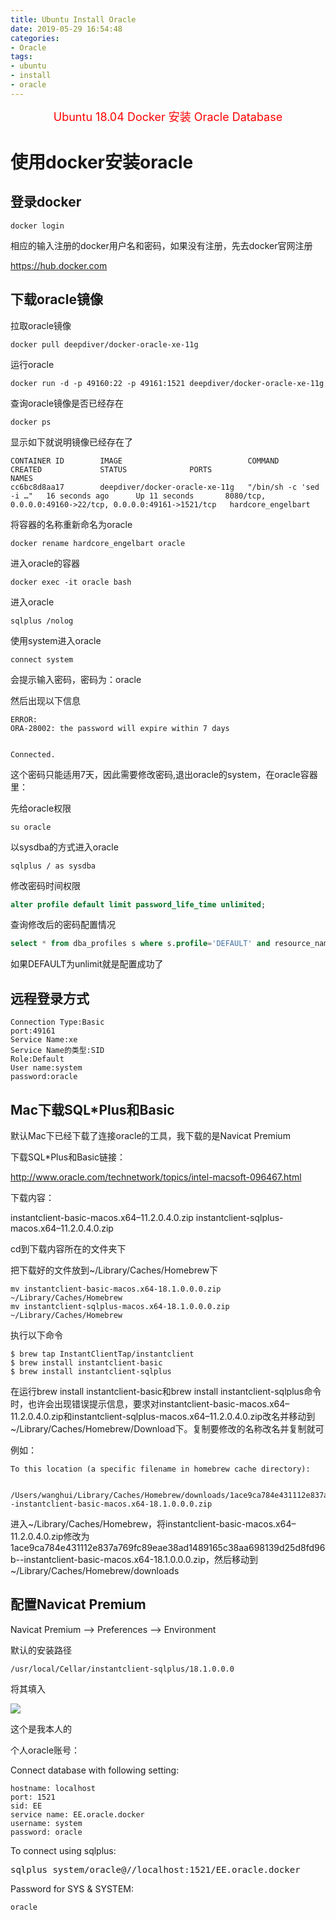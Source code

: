 ```yaml
---
title: Ubuntu Install Oracle
date: 2019-05-29 16:54:48
categories:
- Oracle
tags: 
- ubuntu
- install
- oracle
---
```


<center><font size=4 color="red">Ubuntu 18.04 Docker 安装 Oracle Database</font></center>

<!--more-->

# 使用docker安装oracle

## 登录docker

```shell
docker login
```

相应的输入注册的docker用户名和密码，如果没有注册，先去docker官网注册

https://hub.docker.com

## 下载oracle镜像

拉取oracle镜像

```shell
docker pull deepdiver/docker-oracle-xe-11g
```

运行oracle

```shell
docker run -d -p 49160:22 -p 49161:1521 deepdiver/docker-oracle-xe-11g
```

查询oracle镜像是否已经存在

```shell
docker ps
```

显示如下就说明镜像已经存在了

```shell
CONTAINER ID        IMAGE                            COMMAND                  CREATED             STATUS              PORTS                                                      NAMES
cc6bc8d8aa17        deepdiver/docker-oracle-xe-11g   "/bin/sh -c 'sed -i …"   16 seconds ago      Up 11 seconds       8080/tcp, 0.0.0.0:49160->22/tcp, 0.0.0.0:49161->1521/tcp   hardcore_engelbart
```

将容器的名称重新命名为oracle

```shell
docker rename hardcore_engelbart oracle
```

进入oracle的容器

```shell
docker exec -it oracle bash
```

进入oracle

```shell
sqlplus /nolog
```

使用system进入oracle

```shell
connect system
```

会提示输入密码，密码为：oracle

然后出现以下信息

```shell
ERROR:
ORA-28002: the password will expire within 7 days


Connected.
```

这个密码只能适用7天，因此需要修改密码,退出oracle的system，在oracle容器里：

先给oracle权限

```shell
su oracle
```

以sysdba的方式进入oracle

```shell
sqlplus / as sysdba
```

修改密码时间权限

```sql
alter profile default limit password_life_time unlimited;
```

查询修改后的密码配置情况

```sql
select * from dba_profiles s where s.profile='DEFAULT' and resource_name='PASSWORD_LIFE_TIME';
```
如果DEFAULT为unlimit就是配置成功了

## 远程登录方式

```shell
Connection Type:Basic
port:49161
Service Name:xe
Service Name的类型:SID
Role:Default
User name:system
password:oracle
```

## Mac下载SQL*Plus和Basic

默认Mac下已经下载了连接oracle的工具，我下载的是Navicat Premium

下载SQL*Plus和Basic链接：

http://www.oracle.com/technetwork/topics/intel-macsoft-096467.html

下载内容：

instantclient-basic-macos.x64–11.2.0.4.0.zip
instantclient-sqlplus-macos.x64–11.2.0.4.0.zip

cd到下载内容所在的文件夹下

把下载好的文件放到~/Library/Caches/Homebrew下

```shell
mv instantclient-basic-macos.x64-18.1.0.0.0.zip ~/Library/Caches/Homebrew
mv instantclient-sqlplus-macos.x64-18.1.0.0.0.zip ~/Library/Caches/Homebrew
```

执行以下命令

```shell
$ brew tap InstantClientTap/instantclient
$ brew install instantclient-basic
$ brew install instantclient-sqlplus
```

在运行brew install instantclient-basic和brew install instantclient-sqlplus命令时，也许会出现错误提示信息，要求对instantclient-basic-macos.x64–11.2.0.4.0.zip和instantclient-sqlplus-macos.x64–11.2.0.4.0.zip改名并移动到~/Library/Caches/Homebrew/Download下。复制要修改的名称改名并复制就可

例如：

```shell
To this location (a specific filename in homebrew cache directory):

  /Users/wanghui/Library/Caches/Homebrew/downloads/1ace9ca784e431112e837a769fc89eae38ad1489165c38aa698139d25d8fd96b--instantclient-basic-macos.x64-18.1.0.0.0.zip
```

进入~/Library/Caches/Homebrew，将instantclient-basic-macos.x64–11.2.0.4.0.zip修改为1ace9ca784e431112e837a769fc89eae38ad1489165c38aa698139d25d8fd96b--instantclient-basic-macos.x64-18.1.0.0.0.zip，然后移动到~/Library/Caches/Homebrew/downloads

## 配置Navicat Premium

Navicat Premium --> Preferences --> Environment

默认的安装路径

`/usr/local/Cellar/instantclient-sqlplus/18.1.0.0.0`

将其填入

![](oracle.png)

这个是我本人的

个人oracle账号：

Connect database with following setting:

    hostname: localhost
    port: 1521
    sid: EE
    service name: EE.oracle.docker
    username: system
    password: oracle

To connect using sqlplus:

<pre>
sqlplus system/oracle@//localhost:1521/EE.oracle.docker
</pre>

Password for SYS & SYSTEM:

    oracle


